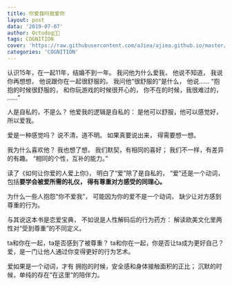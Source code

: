 ```yaml
---
title: 你爱我吗我爱你
layout: post
data: '2019-07-07'
author: Octodog🐙🐶
tags: COGNITION
cover: 'https://raw.githubusercontent.com/aJiea/ajiea.github.io/master/_posts/190707/cover.jpg'
categories: 'COGNITION'
---
```



认识15年，在一起11年，结婚不到一年。
我问他为什么爱我，
他说不知道，
我说你再想想，
他说跟你在一起很舒服的。
我问他“很舒服的”是什么，
他说……
“抱抱的时候很舒服的，
和你玩游戏的时候很开心的，
你不在的时候，我很难过的，
……”

人是自私的，不是么？
他爱我的逻辑是自私的：
是他可以舒服，他可以感觉好，所以爱我。

爱是一种感觉吗？
说不清，道不明。
如果真要说出来，
得需要想一想。

我为什么喜欢他？
我也想了想，
我们默契，有相同的喜好；
我们不一样，有差异的有趣。
“相同的个性，互补的能力。”

读了《如何让你爱的人爱上你》，
明白了“爱”除了是自私的，
“爱”还是一个动词，
包括**要学会被爱所需的礼仪，
得有尊重对方感受的同理心。**

为什么一些人抱怨“你不爱我”，
可能因为你的爱不是一个动词，
缺少让对方感到尊重的行为。

与其说这本书是恋爱宝典，
不如说是人性解码后的行为药方：
解读欧美文化里两性对“受到尊重”的不同定义。

ta和你在一起，ta是否感到了被尊重？
ta和你在一起，你是否让ta成为更好自己？
爱，是一门让他人通过你变得更好的行为艺术。

爱如果是一个动词，才有
拥抱的时候，安全感和身体接触面积的正比；
沉默的时候，单纯的存在“在这里”的陪伴力。


